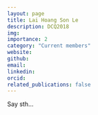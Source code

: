```yaml
---
layout: page
title: Lai Hoang Son Le
description: DCQ2018
img:
importance: 2
category: "Current members"
website:
github:
email:
linkedin:
orcid:
related_publications: false
---
```


Say sth...
